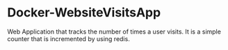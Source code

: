 # Docker-WebsiteVisitsApp
Web Application that tracks the number of times a user visits. It is a simple counter that is incremented by using redis.
